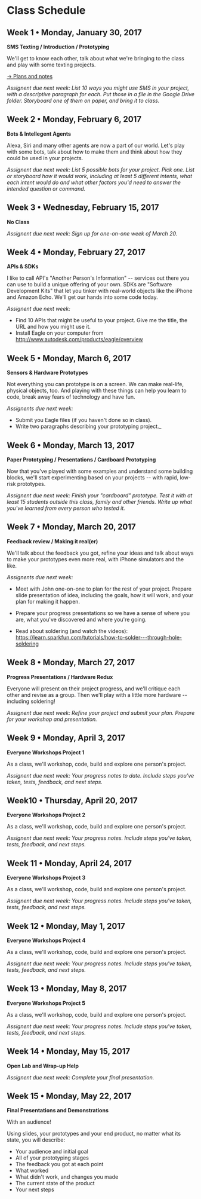 # Class Schedule

## Week 1 • Monday, January 30, 2017	

**SMS Texting / Introduction / Prototyping**

We'll get to know each other, talk about what we're bringing to the class and play with some texting projects.

[-> Plans and notes](week01)

_Assignent due next week: List 10 ways you might use SMS in your project, with a descriptive paragraph for each. Put those in a file in the Google Drive folder. Storyboard one of them on paper, and bring it to class._

## Week 2 • Monday, February 6, 2017

**Bots & Intellegent Agents**

Alexa, Siri and many other agents are now a part of our world. Let's play with some bots, talk about how to make them and think about how they could be used in your projects.

_Assignent due next week: List 5 possible bots for your project. Pick one. List or storyboard how it would work, including at least 5 different intents, what each intent would do and what other factors you'd need to answer the intended question or command._

## Week 3 • Wednesday, February 15, 2017

**No Class**

_Assignent due next week: Sign up for one-on-one week of March 20._

## Week 4 • Monday, February 27, 2017

**APIs & SDKs**

I like to call API's "Another Person's Information" -- services out there you can use to build a unique offering of your own. SDKs are "Software Development Kits" that let you tinker with real-world objects like the iPhone and Amazon Echo. We'll get our hands into some code today.

_Assignent due next week:_
* Find 10 APIs that might be useful to your project. Give me the title, the URL and how you might use it. 
* Install Eagle on your computer from   http://www.autodesk.com/products/eagle/overview

## Week 5 • Monday, March 6, 2017

**Sensors & Hardware Prototypes**

Not everything you can prototype is on a screen. We can make real-life, physical objects, too. And playing with these things can help you learn to code, break away fears of technology and have fun.

_Assignents due next week:_
* Submit you Eagle files (if you haven't done so in class).
* Write two paragraphs describing your prototyping project._

## Week 6 • Monday, March 13, 2017

**Paper Prototyping / Presentations / Cardboard Prototyping**

Now that you've played with some examples and understand some building blocks, we'll start experimenting based on your projects -- with rapid, low-risk prototypes.

_Assignent due next week: Finish your "cardboard" prototype. Test it with at least 15 students outside this class, family and other friends. Write up what you've learned from every person who tested it._

## Week 7 • Monday, March 20, 2017

**Feedback review / Making it real(er)**

We'll talk about the feedback you got, refine your ideas and talk about ways to make your prototypes even more real, with iPhone simulators and the like.

_Assignents due next week:_
* Meet with John one-on-one to plan for the rest of your project. Prepare slide presentation of idea, including the goals, how it will work, and your plan for making it happen. 

* Prepare your progress presentations so we have a sense of where you are, what you've discovered and where you're going.

* Read about soldering (and watch the videos): https://learn.sparkfun.com/tutorials/how-to-solder---through-hole-soldering

## Week 8 • Monday, March 27, 2017

**Progress Presentations / Hardware Redux**

Everyone will present on their project progress, and we'll critique each other and revise as a group. Then we'll play with a little more hardware -- including soldering!

_Assignent due next week: Refine your project and submit your plan. Prepare for your workshop and presentation._

## Week 9 • Monday, April 3, 2017
**Everyone Workshops Project 1**

As a class, we'll workshop, code, build and explore one person's project.

_Assignent due next week: Your progress notes to date. Include steps you've taken, tests, feedback, and next steps._

## Week10 • Thursday, April 20, 2017

**Everyone Workshops Project 2**

As a class, we'll workshop, code, build and explore one person's project.

_Assignent due next week: Your progress notes. Include steps you've taken, tests, feedback, and next steps._

## Week 11 • Monday, April 24, 2017

**Everyone Workshops Project 3**

As a class, we'll workshop, code, build and explore one person's project.

_Assignent due next week: Your progress notes. Include steps you've taken, tests, feedback, and next steps._

## Week 12 • Monday, May 1, 2017

**Everyone Workshops Project 4**

As a class, we'll workshop, code, build and explore one person's project.

_Assignent due next week: Your progress notes. Include steps you've taken, tests, feedback, and next steps._

## Week 13 • Monday, May 8, 2017

**Everyone Workshops Project 5**

As a class, we'll workshop, code, build and explore one person's project.

_Assignent due next week: Your progress notes. Include steps you've taken, tests, feedback, and next steps._

## Week 14 • Monday, May 15, 2017

**Open Lab and Wrap-up Help**

_Assignent due next week: Complete your final presentation._

## Week 15 • Monday, May 22, 2017

**Final Presentations and Demonstrations**

With an audience!

Using slides, your prototypes and your end product, no matter what its state, you will describe:

* Your audience and initial goal
* All of your prototyping stages
* The feedback you got at each point
* What worked
* What didn't work, and changes you made
* The current state of the product
* Your next steps


	